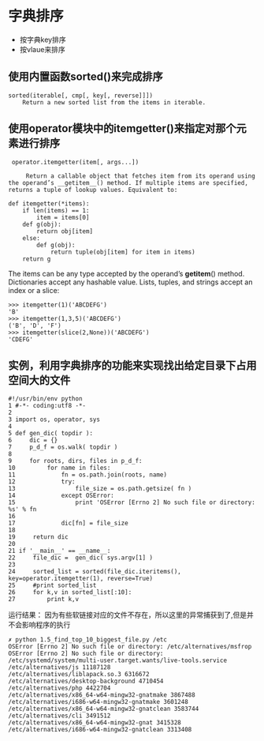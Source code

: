 # 字典排序
- 按字典key排序
- 按vlaue来排序

## 使用内置函数sorted()来完成排序
```
sorted(iterable[, cmp[, key[, reverse]]])
	Return a new sorted list from the items in iterable.
```

## 使用operator模块中的itemgetter()来指定对那个元素进行排序
```
 operator.itemgetter(item[, args...])

     Return a callable object that fetches item from its operand using the operand’s __getitem__() method. If multiple items are specified, returns a tuple of lookup values. Equivalent to:
```

```
def itemgetter(*items):
	if len(items) == 1:
		item = items[0]
	def g(obj):
		return obj[item]
	else:
		def g(obj):
			return tuple(obj[item] for item in items)
	return g
```

The items can be any type accepted by the operand’s __getitem__() method. Dictionaries accept any hashable value. Lists, tuples, and strings accept an index or a slice:

```
>>> itemgetter(1)('ABCDEFG')
'B'
>>> itemgetter(1,3,5)('ABCDEFG')
('B', 'D', 'F')
>>> itemgetter(slice(2,None))('ABCDEFG')
'CDEFG'
```

## 实例，利用字典排序的功能来实现找出给定目录下占用空间大的文件
```
#!/usr/bin/env python
1 #-*- coding:utf8 -*-
2 
3 import os, operator, sys
4 
5 def gen_dic( topdir ):
6     dic = {}
7     p_d_f = os.walk( topdir )
8     
9     for roots, dirs, files in p_d_f:
10         for name in files:
11             fn = os.path.join(roots, name)
12             try:
13                 file_size = os.path.getsize( fn )
14             except OSError:
15                 print 'OSError [Errno 2] No such file or directory: %s' % fn
16     
17             dic[fn] = file_size
18 
19     return dic
20 
21 if '__main__' == __name__:
22     file_dic =  gen_dic( sys.argv[1] )
23     
24     sorted_list = sorted(file_dic.iteritems(), key=operator.itemgetter(1), reverse=True)
25     #print sorted_list
26     for k,v in sorted_list[:10]:
27         print k,v
```
运行结果：
因为有些软链接对应的文件不存在，所以这里的异常捕获到了,但是并不会影响程序的执行
```
✗ python 1.5_find_top_10_biggest_file.py /etc
OSError [Errno 2] No such file or directory: /etc/alternatives/msfrop
OSError [Errno 2] No such file or directory: /etc/systemd/system/multi-user.target.wants/live-tools.service
/etc/alternatives/js 11187128
/etc/alternatives/liblapack.so.3 6316672
/etc/alternatives/desktop-background 4710454
/etc/alternatives/php 4422704
/etc/alternatives/x86_64-w64-mingw32-gnatmake 3867488
/etc/alternatives/i686-w64-mingw32-gnatmake 3601248
/etc/alternatives/x86_64-w64-mingw32-gnatclean 3583744
/etc/alternatives/cli 3491512
/etc/alternatives/x86_64-w64-mingw32-gnat 3415328
/etc/alternatives/i686-w64-mingw32-gnatclean 3313408
```
```
